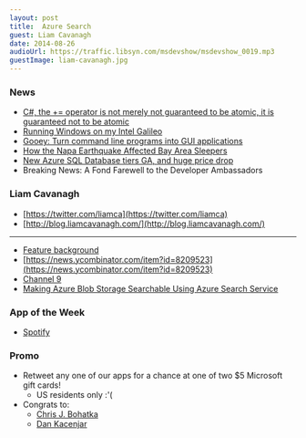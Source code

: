 ```yaml
---
layout: post
title:	Azure Search
guest: Liam Cavanagh
date: 2014-08-26
audioUrl: https://traffic.libsyn.com/msdevshow/msdevshow_0019.mp3
guestImage: liam-cavanagh.jpg
---
```



### News

 - [C\#, the += operator is not merely not guaranteed to be atomic, it is guaranteed not to be atomic](http://blogs.msdn.com/b/oldnewthing/archive/2014/08/14/10549885.aspx)
 - [Running Windows on my Intel Galileo](http://ms-iot.github.io/content/index.htm)
 - [Gooey: Turn command line programs into GUI applications](https://github.com/chriskiehl/Gooey)
 - [How the Napa Earthquake Affected Bay Area Sleepers](https://jawbone.com/blog/napa-earthquake-effect-on-sleep/)
 - [New Azure SQL Database tiers GA, and huge price drop](http://azure.microsoft.com/blog/2014/08/26/new-azure-sql-database-service-tiers-generally-available-in-september-with-reduced-pricing-and-enhanced-sla) 
 - Breaking News: A Fond Farewell to the Developer Ambassadors‏

### Liam Cavanagh

 -   [https://twitter.com/liamca](https://twitter.com/liamca)
 -   [http://blog.liamcavanagh.com/](http://blog.liamcavanagh.com/)

----------

 - [Feature background](http://msdn.microsoft.com/library/azure/dn798933.aspx)
 - [https://news.ycombinator.com/item?id=8209523](https://news.ycombinator.com/item?id=8209523)
 - [Channel 9](http://channel9.msdn.com/Shows/Data-Exposed/Introduction-To-Azure-Search)
 - [Making Azure Blob Storage Searchable Using Azure Search Service](http://gauravmantri.com/2014/08/25/making-azure-blob-storage-searchable-using-azure-search-service/)

### App of the Week

 - [Spotify](http://www.windowsphone.com/s?appid=10f2995d-1f82-4203-b7fa-46ddbd07a6e6)

### Promo

 - Retweet any one of our apps for a chance at one of two $5 Microsoft gift cards!
	 - US residents only :'(
 - Congrats to: 
	-   [Chris J. Bohatka](https://twitter.com/cjb5790)
	-   [Dan Kacenjar](https://twitter.com/kacenjar)

 
